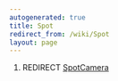 ```yaml
---
autogenerated: true
title: Spot
redirect_from: /wiki/Spot
layout: page
---
```


1.  REDIRECT [SpotCamera](SpotCamera)
